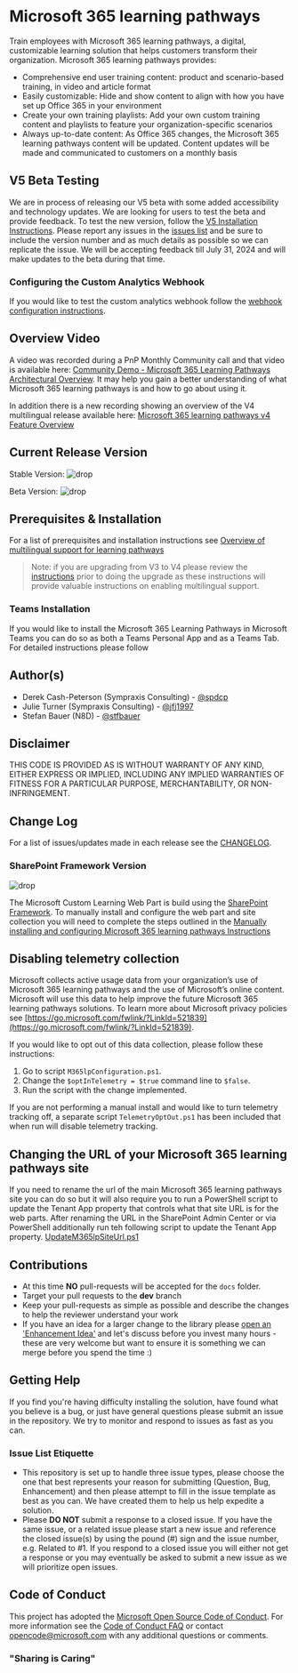 # Microsoft 365 learning pathways

Train employees with Microsoft 365 learning pathways, a digital, customizable learning solution that helps customers transform their organization. Microsoft 365 learning pathways provides:

- Comprehensive end user training content: product and scenario-based training, in video and article format
- Easily customizable: Hide and show content to align with how you have set up Office 365 in your environment
- Create your own training playlists: Add your own custom training content and playlists to feature your organization-specific scenarios
- Always up-to-date content: As Office 365 changes, the Microsoft 365 learning pathways content will be updated. Content updates will be made and communicated to customers on a monthly basis

## V5 Beta Testing

We are in process of releasing our V5 beta with some added accessibility and technology updates. We are looking for users to test the beta and provide feedback. To test the new version, follow the [V5 Installation Instructions](./installation/V5Install.md). Please report any issues in the [issues list](https://github.com/pnp/custom-learning-office-365/issues) and be sure to include the version number and as much details as possible so we can replicate the issue. We will be accepting feedback till July 31, 2024 and will make updates to the beta during that time.

### Configuring the Custom Analytics Webhook

If you would like to test the custom analytics webhook follow the [webhook configuration instructions](installation/ConfigureAnalyticsWebHook.md).

## Overview Video

A video was recorded during a PnP Monthly Community call and that video is available here: [Community Demo - Microsoft 365 Learning Pathways Architectural Overview](https://www.youtube.com/watch?v=-sLXl_rKGxQ). It may help you gain a better understanding of what Microsoft 365 learning pathways is and how to go about using it.

In addition there is a new recording showing an overview of the V4 multilingual release available here: [Microsoft 365 learning pathways v4 Feature Overview](https://youtu.be/xayqnUAcGXc)

## Current Release Version

Stable Version: ![drop](https://img.shields.io/badge/drop-4.4-green.svg)

Beta Version: ![drop](https://img.shields.io/badge/drop-5.0-green.svg)

## Prerequisites & Installation

For a list of prerequisites and installation instructions see [Overview of multilingual support for learning pathways](https://github.com/pnp/custom-learning-office-365/tree/main/installation)

>Note: if you are upgrading from V3 to V4 please review the [instructions](./installation/UpdateV3-V4.md) prior to doing the upgrade as these instructions will provide valuable instructions on enabling multilingual support.

### Teams Installation

If you would like to install the Microsoft 365 Learning Pathways in Microsoft Teams you can do so as both a Teams Personal App and as a Teams Tab. For detailed instructions please follow  

## Author(s)

- Derek Cash-Peterson (Sympraxis Consulting) - [@spdcp](https://twitter.com/spdcp)
- Julie Turner (Sympraxis Consulting) - [@jfj1997](https://twitter.com/jfj1997)
- Stefan Bauer (N8D) - [@stfbauer](https://twitter.com/stfbauer)

## Disclaimer

THIS CODE IS PROVIDED AS IS WITHOUT WARRANTY OF ANY KIND, EITHER EXPRESS OR IMPLIED, INCLUDING ANY IMPLIED WARRANTIES OF FITNESS FOR A PARTICULAR PURPOSE, MERCHANTABILITY, OR NON-INFRINGEMENT.

## Change Log

For a list of issues/updates made in each release see the [CHANGELOG](CHANGELOG.md).

### SharePoint Framework Version

![drop](https://img.shields.io/badge/drop-1.19.0-green.svg)

The Microsoft Custom Learning Web Part is build using the [SharePoint Framework](https://docs.microsoft.com/en-us/sharepoint/dev/spfx/sharepoint-framework-overview). To manually install and configure the web part and site collection you will need to complete the steps outlined in the [Manually installing and configuring Microsoft 365 learning pathways Instructions](./installation/README.md)

## Disabling telemetry collection

Microsoft collects active usage data from your organization’s use of Microsoft 365 learning pathways and the use of Microsoft’s online content. Microsoft will use this data to help improve the future Microsoft 365 learning pathways solutions. To learn more about Microsoft privacy policies see [https://go.microsoft.com/fwlink/?LinkId=521839](https://go.microsoft.com/fwlink/?LinkId=521839).

If you would like to opt out of this data collection, please follow these instructions:

1. Go to script `M365lpConfiguration.ps1`.
1. Change the `$optInTelemetry = $true` command line to `$false`.
1. Run the script with the change implemented.

If you are not performing a manual install and would like to turn telemetry tracking off, a separate script `TelemetryOptOut.ps1` has been included that when run will disable telemetry tracking.

## Changing the URL of your Microsoft 365 learning pathways site

If you need to rename the url of the main Microsoft 365 learning pathways site you can do so but it will also require you to run a PowerShell script to update the Tenant App property that controls what that site URL is for the web parts. After renaming the URL in the SharePoint Admin Center or via PowerShell additionally run teh following script to update the Tenant App property.
[UpdateM365lpSiteUrl.ps1](./installation/UpdateM365lpSiteUrl.ps1)

## Contributions

- At this time **NO** pull-requests will be accepted for the `docs` folder.
- Target your pull requests to the **dev** branch
- Keep your pull-requests as simple as possible and describe the changes to help the reviewer understand your work
- If you have an idea for a larger change to the library please [open an 'Enhancement Idea'](https://github.com/pnp/custom-learning-office-365/issues) and let's discuss before you invest many hours - these are very welcome but want to ensure it is something we can merge before you spend the time :)

## Getting Help

If you find you're having difficulty installing the solution, have found what you believe is a bug, or just have general questions please submit an issue in the repository. We try to monitor and respond to issues as fast as you can.

### Issue List Etiquette

- This repository is set up to handle three issue types, please choose the one that best represents your reason for submitting (Question, Bug, Enhancement) and then please attempt to fill in the issue template as best as you can. We have created them to help us help expedite a solution.
- Please **DO NOT** submit a response to a closed issue. If you have the same issue, or a related issue please start a new issue and reference the closed issue(s) by using the pound (#) sign and the issue number, e.g. Related to #1. If you respond to a closed issue you will either not get a response or you may eventually be asked to submit a new issue as we will prioritize open issues.

## Code of Conduct

This project has adopted the [Microsoft Open Source Code of Conduct](https://opensource.microsoft.com/codeofconduct/). For more information see the [Code of Conduct FAQ](https://opensource.microsoft.com/codeofconduct/faq/) or contact [opencode@microsoft.com](mailto:opencode@microsoft.com) with any additional questions or comments.

### "Sharing is Caring"
